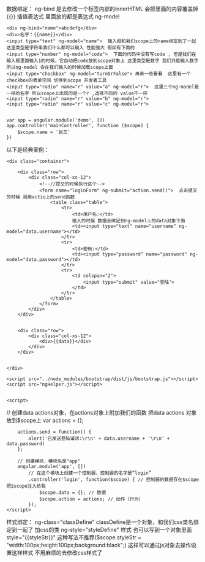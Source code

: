 数据绑定：
    ng-bind 是去修改一个标签内部的innerHTML 会把里面的内容覆盖掉
    {{}} 插值表达式  里面放的都是表达式
    ng-model 

    <div ng-bind="name">abcdefg</div>
    <div>名字：{{name}}</div>
    <input type="text" ng-model="name">  输入框和我们scope上的name绑定到了一起 这里类型是字符串我们什么都可以输入 性能强大 假如有下面的
    <input type="number" ng-model="code">  下面的代码中没有写code , 但是我们在输入框里面输入1的时候，它自动把code放到scope对象上 这里类型是数字 我们只能输入数字  所以ng-model 会在我们输入的时候加载scope上面
    <input type="checkbox" ng-model="tureOrFalse"> 再来一些看看  这里有一个checkbox的表单空间 切换到scope 开发者工具
    <input type="radio" name="r" value="a" ng-model="r">  这里三个ng-model是一样的名字 所以scope上出现的是一个r ,选择不同的 value不一样
    <input type="radio" name="r" value="b" ng-model="r">
    <input type="radio" name="r" value="c" ng-model="r">


    var app = angular.module('demo', [])
    app.controller('mainController', function ($scope) {
        $scope.name = '张三'
    })

以下是经典案例：
<!DOCTYPE html>
<html lang="en" ng-app="app">

<head>
    <meta charset="UTF-8">
    <title>用户登录页面</title>
    <script src="../node_modules/jquery/dist/jquery.js"></script>
    <script src="../node_modules/angular/angular.js"></script>
    <link rel="stylesheet" href="../node_modules/bootstrap/dist/css/bootstrap.css">
    <link rel="stylesheet" href="../node_modules/bootstrap/dist/css/bootstrap-theme.css">
    <style>
        li {
            float: left;
        }
    </style>
</head>

<body style="padding-top: 75px;" ng-controller="login">

    <div class="container">

        <div class="row">
            <div class="col-xs-12">
                <!--//提交的时候执行这个-->
                <form name="loginForm" ng-submit="action.send()">  点击提交的时候 调用actio上的send函数
                    <table class="table">
                        <tr>
                            <td>用户名:</td>
                            输入的时候 数据会绑定到ng-model上的data对象下面
                            <td><input type="text" name="username" ng-model="data.username"></td>  
                        </tr>
                        <tr>
                            <td>密码:</td>
                            <td><input type="password" name="password" ng-model="data.password"></td>
                        </tr>
                        <tr>
                            <td colspan="2">
                                <input type="submit" value="登陆">
                            </td>
                        </tr>
                    </table>
                </form>
            </div>
        </div>


        <div class="row">
            <div class="col-xs-12">
                <div>{{data}}</div>
            </div>
        </div>


    </div>

    <script src="../node_modules/bootstrap/dist/js/bootstrap.js"></script>
    <script src="ngHelper.js"></script>


    <script>
//    创建data actions对象，在actions对象上附加我们的函数 把data actions 对象放到$scope上
        var actions = {};

        actions.send = function() {
            alert('已发送登陆请求:\r\n' + data.username + '\r\n' + data.password)
        };

        // 创建模块，模块名是"app"
        angular.module('app', [])
            // 在这个模块上创建一个控制器，控制器的名字是“login”
            .controller('login', function($scope) { // 控制器的数据存在$scope  把$scope注入给我
                $scope.data = {}; // 数据 
                $scope.action = actions; // 动作（行为）
            });
    </script>
</body>

</html>



样式绑定：
ng-class="classDefine" classDefine是一个对象，和我们css类名绑定到一起了 加css的类
ng-style="styleDefine"  样式 也可以写到一个对象里面
style="{{styleStr}}" 这种写法不推荐($scope.styleStr = "width:100px;height:100px;background:black";)
这样可以通过js对象去操作设置这样样式 不用麻烦的去修改css样式了 

<!DOCTYPE html>
<html lang="en">
<head>
    <meta charset="UTF-8">
    <title>02样式绑定</title>
    <script src="../js/angular.js"></script>
    <style>
        .red {
            background: red;
        }

        .green {
            background: green;
        }
        .bd-yellow{
            border:5px solid yellow;
        }
    </style>
</head>
<!--ng-app指定一个模块名-->
<body ng-app="demo">

<!--指定一个控制器在什么范围内生效（这里的控制器，指的是AngularJS的控制器）-->
<div ng-controller="mainController">
    <!--css类绑定 和我们的css类名绑定到一起了  用一个对象 绑定到scope上--> 
    <div style="width: 100px;height: 100px;" ng-class="classDefine"></div>

    <div ng-style="styleDefine"></div>


    <!--这种并不推荐 但是有效果的写法 这种插值的方式可以放到我们的属性里面-->
    <div  style="{{styleStr}}" ></div>

    <!--下面的这种写法是无效的 angular 并不是一个真正的模版引擎 没有做模版替换 本身没有对这做模版替换 
    替换的是-他会读所有标签的属性内容 和所有标签内部的文本节点进行替换 并不会读标签本身去替换 并不会读innerhtml去替换-->
    <!--<div {{style}} = 'width:100px;height:100px;background-color:red'></div>-->
</div>

<script>
    var app = angular.module('demo', []);
    app.controller('mainController', function ($scope) {
        $scope.classDefine = { 
            red:true,  //使用那个class 设置哪个为true
            green:false,
            "bd-yellow":true
        }

        $scope.styleDefine = {
            "width":"50px",
            "height":"50px",
            "background-color":"blue"
        }
        $scope.styleStr = "width:100px;height:100px;background:black";

        $scope.style = "style";
    })
</script>

</body>
</html>


样式属性扩展：
只读：ng-readonly 区别在于提交数据的时候readonly数据是可以提交的 disable的数据是不可以提交的
不可用：ng-disable
隐藏：ng-hide  这个是隐藏了  没有删除


<div ng-controller="mainController">
    <div>
        readonly:
    <input type="checkbox" ng-model="readonly">  $scope 上没有readonly这个， 当我们点击的时候 readonly会挂到scope上 自动创建出readonly
    <input type="text" ng-readonly="readonly" value="readonly测试"> 取消check readonly变为false
    </div>
    <div>
        disabled:
        <input type="checkbox" ng-model="disable">
        <input type="text" ng-disabled="disable" value="disable测试">
    </div>
    <div>
        hide:
        <input type="checkbox" ng-model="hide">
        <input type="text" ng-hide="hide" value="nghide测试">
    </div>
</div>

<script>
    var app = angular.module('demo', []);
    app.controller('mainController', function ($scope) {

    })
</script>


事件绑定
点击：ng-click		
双击：ng-dblclick		
获得焦点：ng-focus	
失去焦点：ng-blur	
数据改变：ng-change  使用这个之前 必须在这个标签上设置ng-model  数据改变的监听 ng-modele绑定数据 数据改变触发change事件

<div ng-controller="mainController">
    <button ng-click="clickHandler()">click me</button> 这里click的作用域是scope
    <button onclick="clickHandler()">click me _ window</button>这里click的作用域是window
    <button ng-dblclick="clickHandler()">click me!</button>

    <input type="text" ng-blur="handler('blur')">
    <input type="text" ng-focus="handler('focus')">

    <!--当用ng-model绑定的数据发生改变时，触发ng-change-->
    <input type="text" ng-change="handler('change')" ng-model="change">

</div>

<script>
    var app = angular.module('demo', []);
    app.controller('mainController', function ($scope) {
        $scope.clickHandler = function () {
            alert('btn has been clicked');
        }
        $scope.handler = function (str) {
            alert(str);
        }
        $scope.change = 'change demo'
    })

    function clickHandler() {
        alert('btn has benn clicked __ window')
    }
</script>


流程控制
如果：ng-if	 控制是否显示
选项：ng-switch
<div ng-controller="mainController">
    <input type="checkbox" ng-model="ngIf">
    <div ng-if="ngIf"> ng-if demo</div>
    <!--<div ng-if="false"> ng-if demo</div> 会不显示 这个dom是被被删掉了-->
    <input type="radio" value="a" name="r" ng-model="r">
    <input type="radio" value="b" name="r" ng-model="r">
    <input type="radio" value="c" name="r" ng-model="r">
    <input type="radio" value="d" name="r" ng-model="r">
    <div ng-switch="r">  会在我们的scope加上一个r的变量
        <div ng-switch-when="a"> a </div>
        <div ng-switch-when="b"> b </div>
        <div ng-switch-when="c"> c </div>
        <div ng-switch-default> abcd </div>
    </div>
</div>

<script>
    var app = angular.module('demo', []);
    app.controller('mainController', function ($scope) {

    })
</script>



循环：ng-repeat
<div ng-app="demo.main">
    <div ng-controller="mainController">
        <table>
            <tr>
                <th>编号</th>
                <th>姓名</th>
                <th>年龄</th>
                <th>性别</th>
            </tr>
            <tr ng-repeat="item in infoes" ng-class="{'bg-blue':$even}">
                <td>{{$index + 1}}</td>
                <td>{{item.name}}</td>
                <td>{{item.age}}</td>
                <td>{{item.sex}}</td>
            </tr>
        </table>
    </div>
</div>

<script>
    var app = angular.module('demo.main', []);
    app.controller('mainController', function ($scope) {
        $scope.infoes = [
            {name: "张三", age: 18, sex: "男"},
            {name: "李四", age: 28, sex: "男"},
            {name: "王五", age: 38, sex: "女"},
            {name: "赵六", age: 8, sex: "男"},
        ]
    })
</script>
item: 数组里面的每一个元素（每一个ng-repeat生成$scope中,item都不同）item来自于"item in array"的写法，实际上item可以随便自定义它的名字。
$index:这个元素在数组里的索引
$first: 这个元素是不是数组里的第一个元素
$last:这个元素是不是数组里最后一个元素
$middle:……是不是中间的元素
$even:索引值是不是偶数
$odd:索引值是不是奇数

<trng-repeat="itemininfoes"ng-class="{'bg-blue':$even}">
绑定的数组，语法是item in array

<trng-repeat="(key,item)ininfoes"ng-class="{'bg-blue':$even}">
绑定对象，语法是(key , value) in object

如果你的repeat所绑定的数组经常发生变化，最好也加一个track by $index
<div ng-app="demo.main">
    <div ng-controller="mainController">
        <table>
            <tr>
                <th>编号</th>
                <th>姓名</th>
                <th>年龄</th>
                <th>性别</th>
            </tr>
            <tr ng-repeat="item in infoes track by $index">
                <td>{{$index}}</td>
                <td>{{item}}</td>
                <td>{{item.age}}</td>
                <td>{{item.sex}}</td>
            </tr>
        </table>
    </div>
</div>

<script>
    var app = angular.module('demo.main', []);
    app.controller('mainController', function ($scope) {
        $scope.infoes = [1,1,2,3,4,5]
    })
</script>


ng-app 作用域
ng-controller 作用域
ng-repeat 作用域也能绑定到元素上 因为重复的元素在item上
绑定键值对的时候
<div ng-app="demo.main">
    <div ng-controller="mainController">
        <table>
            <tr>
                <th>编号</th>
                <th>姓名</th>
                <th>年龄</th>
                <th>性别</th>
            </tr>
            <tr ng-repeat="(key,item) in infoes" ng-class="{'bg-blue':$even}">
                <td>{{key}}</td>
                <td>{{item.name}}</td>
                <td>{{item.age}}</td>
                <td>{{item.sex}}</td>
            </tr>
        </table>
    </div>
</div>

<script>
    var app = angular.module('demo.main', []);
    app.controller('mainController', function ($scope) {
        $scope.infoes = {
            "zhangsan": {name: "张三", age: 18, sex: "男"},
            "lisi": {name: "李四", age: 28, sex: "男"},
            "wangwu": {name: "王五", age: 38, sex: "女"},
            "zhaoliu": {name: "赵六", age: 8, sex: "男"},
        }
    })
</script>





angular 优势：
无DOM操作，而是利用双向绑定的形式，让数据直接与DOM相关联。实现程序员只操作数据就可以更新视图的效果。
简化了开发的流程。DOM选择器越复杂，性能越低。

简单概念：
单页面应用特征：数据频繁发生变动，需要用JavaScript来更新界面的显示。在不适用框架时，这会要求程序员对DOM十分熟悉，编写非常复杂的代码，使用很多效率低的选择器。
1.AngularJS把HTML文件视作模板，程序员用AngularJS指令的方式在HTML上打标记，然后把数据等内容交给AngularJS，AngularJS帮我们把数据填到对应的位置上、帮我们把各种行为的响应函数绑定到各种控件上。
    a.AngularJS把作用域绑定到HTML元素上，在对应HTML元素上的各种指令就会与这个作用域进行关联，实现数据（或者样式）的绑定（ng-bind、{{}}、ng-style、ng-class）、双向绑定（ng-model）、事件绑定（ng-click）等等。
    b.前端模板和双向数据绑定：
2.依赖注入：在回调函数里面写指定的参数名就能获得指定的对象。（写$scope就能获得$scope，写$http就能获得$http，哪怕参数的位置改变都不会出问题，AngularJS知道调用这个函数时自己应该怎么传值）
3.MVC“程序三问”：
    数据从哪儿来？用户输入、网络访问等等，Model。
    数据去哪儿了？渲染到界面上了，View。
    发生了什么？各种事件监听和事件处理函数，Controller。但是AngularJS的Controller和标准的MVC概念有些不同，AngularJS的Controller给人一种“专门用于组织$scope的内容的”的感觉。
4.指令：在HTML文本上打的各种供AngularJS识别并进行绑定的标记。


A. angularjs 表达式
这样：{{ AngularJS Expression}}
或者这样：ng-click = "AngularJS Expression"
这样：ng-bind="AngularJS Expression"
这些指令内部输入的，其实都是AngularJS表达式。
任何AngularJS表达式在执行之后都有值，所以才能进行绑定。
AngularJS表达式执行时，通常来说会需要一个作用域。（或者是表达式总是在作用域上执行）
AngularJS的表达式可以写什么？

比如说我们有$scope = {
    num : 1,
array:[1,2,3,4,5]
data:{
},
sendMsg : function( … ){ … },
getNum:function(){ return 1}
action:{
}
}
表达式类型  书写方法                值  
取值       data.num                1
取值       action.sendMsg          function( … ){ … }
算数       data.num+1              2 
函数执行   action.getNum()         1（函数执行之后返回的值）
数组取值   data.array[3]           4
三联运算符  data.num == 1 ? 1 : 2  1
……         ……                     其他许多和JavaScript表达式类似的语法，但是不包括自增、if



B.作用域
作用域scope不止绑在controller上
首先纠正一个误解：作用域并不是AngularJS的Controller独有的东西。实际上很多指令都有自己的作用域，只不过Controller专门用于把作用域和HTML标签绑定到一起去。
那么，作用域到底是用来做什么的呢？我们需要把作用域与AngularJS表达式结合来看：
AngularJS作用域，通常来说，它的作用就是给AngularJS表达式提供一个执行环境的。
实际上，无论是插值语法{{}}、AngularJS专有属性ng-bind ng-model ng-click，它们内部放着的都是AngularJS表达式，AngularJS在需要值的时候，
会根据这些表达式的值做各种操作：替换、数据绑定、事件绑定等等。那么，这些AngularJS表达想要运行起来，必须怎样？当然是必须有一个它运行起来的环境了。这就是AngularJS的作用域。

C.作用域： 表达式求值
之前提到过AngularJS的表达式必须依附于作用域运行。那么AngularJS内部到底是怎么做的呢？
可以关注一下AngularJS框架内部的$parse服务，通过依赖注入拿到的$parse实际上是一个函数。用法很简单：
var parseFn = $parse('damo.name')
var nameOnScope = parseFn($scope)

D.作用域嵌套问题
AngularJS的作用域是可以互相嵌套的，内部作用域可以访问外部的数据，当内部作用域和外部作用域名称冲突时，使用的是内部作用域上的数值。
观察作用域对象，你会发现它其实利用了JavaScript的原型机制。

E.作用域：通知作用域数据发生了改变
使用$scope.$apply()来通知AngularJS数据发生了变化，去更新视图
$apply()
由于settimeout 使用改变scope数据，作用域上的数据变更未被AngularJS框架知晓 处理 可以使用$apply()
<div ng-controller="outerController">
    {{num}}
</div>
<script src="jquery.js"></script>
<script>
    var app = angular.module('demo.main', []);
    app.controller('outerController', function ($scope, $window) { //function ($scope, $timeout) function ($scope, $interval) function ($scope, $window)
        $scope.num = 0;

//        setTimeout(function () {
//            $scope.num = 10;
//            // 通知AngularJS应用我们的数据变更，然后更新视图
//            $scope.$apply();
//        },1000)

//        $timeout(function(){
//            $scope.num = 10;
//        },1000)

//        $interval(function(){
//            $scope.num ++
//        },100)

//        console.log($window);
//
         下面这段代码好像不可以，但是$window是存在的  可以访问$window下一些数据
//        $window.setTimeout(function(){
//            $scope.num = 10;
//        },100)

        $.get('data.json', function (data) {
            console.log(data);
            $scope.num = data.num;
            $scope.$apply();
        })
    });

</script>


F.作用域：监视数据变化
$watcher 监视的是angular的表达式 他会在scope上运行
var unregisterWatch = $scope.$watch(
'data.name',
// Todo : 数据发生变化时做什么
function( newValue, oldValue, scope){
})
这样可以监视这个作用域上的数据的变化。
其本质是，监听这个作用域上执行这个表达式后，获得的值有没有发生变化。
小实验：用$location获取当前的网址，并利用$scope监视网址的变化。

watcher:
    1.AngularJS表达式
    2.上一次对这个表达式求出来值
    3.如果和上一次表达式的值有变化，则执行我们传进去的回调函数。

    var app = angular.module('demo.main', []);
    app.controller('outerController', function ($scope, $window) {
        $scope.num = 0;
        console.log($scope);  里面有一个$$watchers属性
        var releaseFn = $scope.$watch('num', function (newValue, oldValue, scope) {
            console.log(newValue, oldValue, scope);
        });   返回一个释放watch的函数
        
        // releaseFn();  // 释放自己注册的watcher
    });    


G.监听hash变化  其实就是锚点  下面就是一个类似路由的设计
<!DOCTYPE html>
<html lang="en">
<head>
    <meta charset="UTF-8">
    <title>复习</title>
    <script src="../angular.js"></script>
</head>
<body ng-app="demo.main">
<div ng-controller="outerController">
    <a href="#/a">goto a</a>
    <a href="#/b">goto b</a>
    <a href="#/c">goto c</a>

    {{name}}
</div>
<script>
    var app = angular.module('demo.main', []);
    app.controller('outerController', function ($scope, $location) {
        console.log($location);
        // 用$location.path()能够拿到当前的路径，我们把$location放到$scope上，以便监听
        $scope.location = $location; 挂载到location上
        $scope.name = 'index';
        // 监听AngularJS表达式“location.path()” 直接上locatio.path()执行了一下  说明ng wathch监听的是表达式 而不是他的值
        $scope.$watch('location.path()', function (newValue, oldValue, scope) {
            console.log(newValue, oldValue);
            $scope.name = newValue;
        })

    });
</script>
</body>
</html>